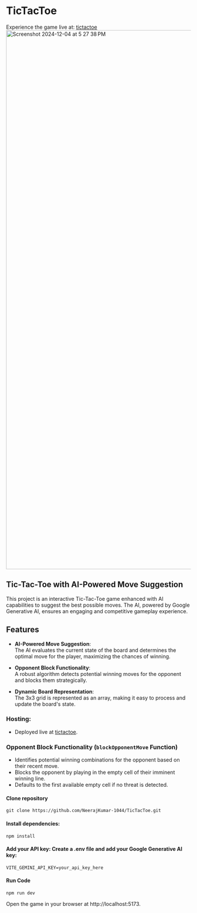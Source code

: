# TicTacToe
Experience the game live at: [tictactoe](https://tictactoebattlearena.netlify.app/)
<img width="1470" alt="Screenshot 2024-12-04 at 5 27 38 PM" src="https://github.com/user-attachments/assets/795fed6f-c3e1-4bf5-a8f6-5e2cb03acf00">

## Tic-Tac-Toe with AI-Powered Move Suggestion

This project is an interactive Tic-Tac-Toe game enhanced with AI capabilities to suggest the best possible moves. The AI, powered by Google Generative AI, ensures an engaging and competitive gameplay experience.




## Features

* **AI-Powered Move Suggestion**:  
  The AI evaluates the current state of the board and determines the optimal move for the player, maximizing the chances of winning.

* **Opponent Block Functionality**:  
  A robust algorithm detects potential winning moves for the opponent and blocks them strategically.

* **Dynamic Board Representation**:  
  The 3x3 grid is represented as an array, making it easy to process and update the board's state.

### Hosting:
* Deployed live at [tictactoe](https://tictactoebattlearena.netlify.app/).

### Opponent Block Functionality (`blockOpponentMove` Function)
* Identifies potential winning combinations for the opponent based on their recent move.  
* Blocks the opponent by playing in the empty cell of their imminent winning line.  
* Defaults to the first available empty cell if no threat is detected.


#### Clone repository 
````
git clone https://github.com/NeerajKumar-1044/TicTacToe.git
````
#### Install dependencies: 
```
npm install
```
#### Add your API key: Create a .env file and add your Google Generative AI key: 
```
VITE_GEMINI_API_KEY=your_api_key_here
```
#### Run Code
```
npm run dev
```
Open the game in your browser at http://localhost:5173.
